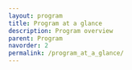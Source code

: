```yaml
---
layout: program
title: Program at a glance
description: Program overview
parent: Program
navorder: 2
permalink: /program_at_a_glance/
---
```



